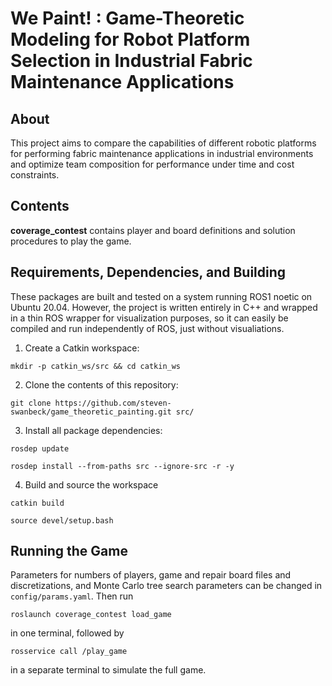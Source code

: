 # We Paint! : Game-Theoretic Modeling for Robot Platform Selection in Industrial Fabric Maintenance Applications

## About
This project aims to compare the capabilities of different robotic platforms for performing fabric maintenance applications in industrial environments and optimize team composition for performance under time and cost constraints.

## Contents
**coverage_contest** contains player and board definitions and solution procedures to play the game. 

## Requirements, Dependencies, and Building
These packages are built and tested on a system running ROS1 noetic on Ubuntu 20.04. However, the project is written entirely in C++ and wrapped in a thin ROS wrapper for visualization purposes, so it can easily be compiled and run independently of ROS, just without visualiations. 

1. Create a Catkin workspace:
```
mkdir -p catkin_ws/src && cd catkin_ws
```
2. Clone the contents of this repository:
```
git clone https://github.com/steven-swanbeck/game_theoretic_painting.git src/
```
3. Install all package dependencies:
```
rosdep update
```
```
rosdep install --from-paths src --ignore-src -r -y
```
4. Build and source the workspace
```
catkin build
```
```
source devel/setup.bash
```

## Running the Game
Parameters for numbers of players, game and repair board files and discretizations, and Monte Carlo tree search parameters can be changed in ```config/params.yaml```. Then run 

```
roslaunch coverage_contest load_game
```
in one terminal, followed by 
```
rosservice call /play_game
```
in a separate terminal to simulate the full game.

